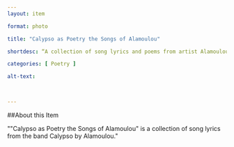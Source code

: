 ```yaml
--- 
layout: item 

format: photo 

title: "Calypso as Poetry the Songs of Alamoulou"

shortdesc: “A collection of song lyrics and poems from artist Alamoulou."

categories: [ Poetry ] 

alt-text:  

 

--- 
```


##About this Item 

 ""Calypso as Poetry the Songs of Alamoulou" is a collection of song lyrics from the band Calypso by Alamoulou."
